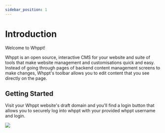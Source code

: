 ```yaml
---
sidebar_position: 1
---
```


# Introduction

Welcome to Whppt!

Whppt is an open source, interactive CMS for your website and suite of tools that make website management and customisations quick and easy. Instead of going through pages of backend content management screens to make changes, Whppt's toolbar allows you to edit content that you see directly on the page.

## Getting Started

Visit your Whppt website's draft domain and you'll find a login button that allows you to securely log into whppt with your provided whppt username and login.

<img src="/screenshots/loginForm.jpg" />
